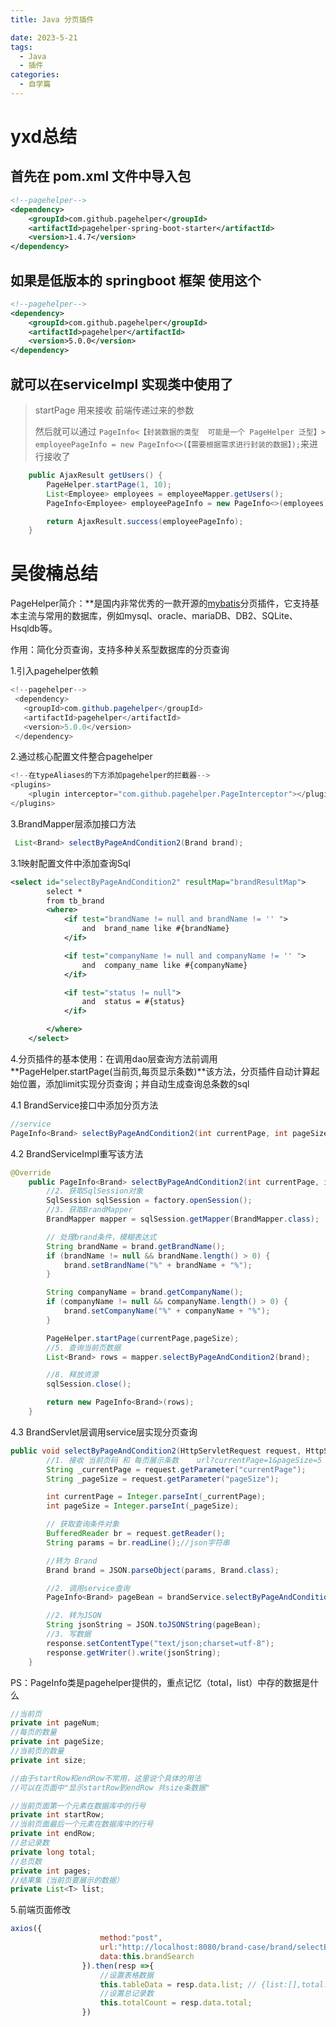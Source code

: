 ```yaml
---
title: Java 分页插件

date: 2023-5-21
tags:
  - Java
  - 插件
categories:
  - 自学篇
---
```


#  yxd总结

## 首先在 pom.xml 文件中导入包

```xml
<!--pagehelper-->      
<dependency>
    <groupId>com.github.pagehelper</groupId>
    <artifactId>pagehelper-spring-boot-starter</artifactId>
    <version>1.4.7</version>
</dependency>

```

##  如果是低版本的 springboot 框架  使用这个

```xml
<!--pagehelper-->
<dependency>
    <groupId>com.github.pagehelper</groupId>
    <artifactId>pagehelper</artifactId>
    <version>5.0.0</version>
</dependency>
```



## 就可以在serviceImpl 实现类中使用了

>startPage 用来接收 前端传递过来的参数
>
>然后就可以通过 ` PageInfo<【封装数据的类型  可能是一个 PageHelper 泛型】> employeePageInfo = new PageInfo<>(【需要根据需求进行封装的数据】); `来进行接收了



```java
    public AjaxResult getUsers() {
        PageHelper.startPage(1, 10);
        List<Employee> employees = employeeMapper.getUsers();
        PageInfo<Employee> employeePageInfo = new PageInfo<>(employees);

        return AjaxResult.success(employeePageInfo);
    }
```



# 吴俊楠总结

PageHelper简介：**是国内非常优秀的一款开源的[mybatis](https://so.csdn.net/so/search?q=mybatis&spm=1001.2101.3001.7020)分页插件，它支持基本主流与常用的数据库，例如mysql、oracle、mariaDB、DB2、SQLite、Hsqldb等。

作用：简化分页查询，支持多种关系型数据库的分页查询

1.引入pagehelper依赖

~~~java
<!--pagehelper-->
 <dependency>
   <groupId>com.github.pagehelper</groupId>
   <artifactId>pagehelper</artifactId>
   <version>5.0.0</version>
 </dependency>
~~~

2.通过核心配置文件整合pagehelper

```java
<!--在typeAliases的下方添加pagehelper的拦截器-->
<plugins>
	<plugin interceptor="com.github.pagehelper.PageInterceptor"></plugin>
</plugins>
```

3.BrandMapper层添加接口方法

~~~java
 List<Brand> selectByPageAndCondition2(Brand brand);
~~~

3.1映射配置文件中添加查询Sql

~~~xml
<select id="selectByPageAndCondition2" resultMap="brandResultMap">
        select *
        from tb_brand
        <where>
            <if test="brandName != null and brandName != '' ">
                and  brand_name like #{brandName}
            </if>

            <if test="companyName != null and companyName != '' ">
                and  company_name like #{companyName}
            </if>

            <if test="status != null">
                and  status = #{status}
            </if>

        </where>
    </select>
~~~

4.分页插件的基本使用：在调用dao层查询方法前调用**PageHelper.startPage(当前页,每页显示条数)**该方法，分页插件自动计算起始位置，添加limit实现分页查询；并自动生成查询总条数的sql

4.1 BrandService接口中添加分页方法

~~~java
//service
PageInfo<Brand> selectByPageAndCondition2(int currentPage, int pageSize, Brand brand);
~~~

4.2 BrandServiceImpl重写该方法

~~~java
@Override
    public PageInfo<Brand> selectByPageAndCondition2(int currentPage, int pageSize, Brand brand) {
        //2. 获取SqlSession对象
        SqlSession sqlSession = factory.openSession();
        //3. 获取BrandMapper
        BrandMapper mapper = sqlSession.getMapper(BrandMapper.class);

        // 处理brand条件，模糊表达式
        String brandName = brand.getBrandName();
        if (brandName != null && brandName.length() > 0) {
            brand.setBrandName("%" + brandName + "%");
        }

        String companyName = brand.getCompanyName();
        if (companyName != null && companyName.length() > 0) {
            brand.setCompanyName("%" + companyName + "%");
        }

        PageHelper.startPage(currentPage,pageSize);
        //5. 查询当前页数据
        List<Brand> rows = mapper.selectByPageAndCondition2(brand);

        //8. 释放资源
        sqlSession.close();

        return new PageInfo<Brand>(rows);
    }
~~~

4.3 BrandServlet层调用service层实现分页查询

~~~java
public void selectByPageAndCondition2(HttpServletRequest request, HttpServletResponse response) throws ServletException, IOException {
        //1. 接收 当前页码 和 每页展示条数    url?currentPage=1&pageSize=5
        String _currentPage = request.getParameter("currentPage");
        String _pageSize = request.getParameter("pageSize");

        int currentPage = Integer.parseInt(_currentPage);
        int pageSize = Integer.parseInt(_pageSize);

        // 获取查询条件对象
        BufferedReader br = request.getReader();
        String params = br.readLine();//json字符串

        //转为 Brand
        Brand brand = JSON.parseObject(params, Brand.class);

        //2. 调用service查询
        PageInfo<Brand> pageBean = brandService.selectByPageAndCondition2(currentPage,pageSize,brand);

        //2. 转为JSON
        String jsonString = JSON.toJSONString(pageBean);
        //3. 写数据
        response.setContentType("text/json;charset=utf-8");
        response.getWriter().write(jsonString);
    }
~~~

PS：PageInfo类是pagehelper提供的，重点记忆（total，list）中存的数据是什么

~~~java
//当前页
private int pageNum;
//每页的数量
private int pageSize;
//当前页的数量
private int size;

//由于startRow和endRow不常用，这里说个具体的用法
//可以在页面中"显示startRow到endRow 共size条数据"

//当前页面第一个元素在数据库中的行号
private int startRow;
//当前页面最后一个元素在数据库中的行号
private int endRow;
//总记录数
private long total;
//总页数
private int pages;
//结果集（当前页要展示的数据）
private List<T> list;
~~~

5.前端页面修改

~~~js
axios({
                    method:"post",
                    url:"http://localhost:8080/brand-case/brand/selectByPageAndCondition2?currentPage="+this.currentPage+"&pageSize="+this.pageSize,
                    data:this.brandSearch
                }).then(resp =>{
                    //设置表格数据
                    this.tableData = resp.data.list; // {list:[],total:100,...}
                    //设置总记录数
                    this.totalCount = resp.data.total;
                })
~~~


